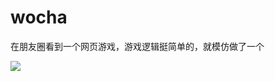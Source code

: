 # wocha
在朋友圈看到一个网页游戏，游戏逻辑挺简单的，就模仿做了一个  

![](https://github.com/Saber904/insert/raw/master/screenshots/Screenshot_2015-08-13-12-53-52.png)
